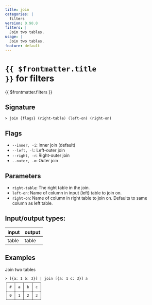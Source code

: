 ```yaml
---
title: join
categories: |
  filters
version: 0.90.0
filters: |
  Join two tables.
usage: |
  Join two tables.
feature: default
---
```


<!-- This file is automatically generated. Please edit the command in https://github.com/nushell/nushell instead. -->

# <code>{{ $frontmatter.title }}</code> for filters

<div class='command-title'>{{ $frontmatter.filters }}</div>

## Signature

`> join {flags} (right-table) (left-on) (right-on)`

## Flags

- `--inner, -i`: Inner join (default)
- `--left, -l`: Left-outer join
- `--right, -r`: Right-outer join
- `--outer, -o`: Outer join

## Parameters

- `right-table`: The right table in the join.
- `left-on`: Name of column in input (left) table to join on.
- `right-on`: Name of column in right table to join on. Defaults to same column as left table.

## Input/output types:

| input | output |
| ----- | ------ |
| table | table  |

## Examples

Join two tables

```nushell
> [{a: 1 b: 2}] | join [{a: 1 c: 3}] a
╭───┬───┬───┬───╮
│ # │ a │ b │ c │
├───┼───┼───┼───┤
│ 0 │ 1 │ 2 │ 3 │
╰───┴───┴───┴───╯

```
